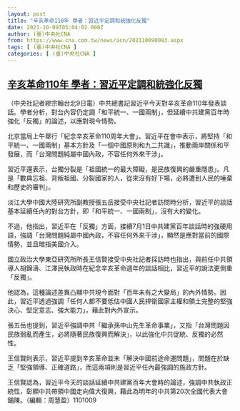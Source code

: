 ```yaml
---
layout: post
title: "辛亥革命110年 學者：習近平定調和統強化反獨"
date: 2021-10-09T05:04:02.000Z
author: (臺)中央社CNA
from: https://www.cna.com.tw/news/acn/202110090083.aspx
tags: [ (臺)中央社CNA ]
categories: [ (臺)中央社CNA ]
---
```

<!--1633755842000-->
[辛亥革命110年 學者：習近平定調和統強化反獨](https://www.cna.com.tw/news/acn/202110090083.aspx)
------

<div>
<div></div><div><p>（中央社記者繆宗翰台北9日電）中共總書記習近平今天對辛亥革命110年發表談話。學者分析，對台內容仍定調「和平統一、一國兩制」，但延續中共建黨百年時強化「反獨」的論述，以應對現今情勢。</p><p>北京當局上午舉行「紀念辛亥革命110周年大會」。習近平在會中表示，將堅持「和平統一、一國兩制」基本方針及「一個中國原則和九二共識」，推動兩岸關係和平發展，而「台灣問題純屬中國內政，不容任何外來干涉」。</p><p>習近平還表示，台獨分裂是「祖國統一的最大障礙，是民族復興的嚴重隱患」。凡是「數典忘祖、背叛祖國、分裂國家的人，從來沒有好下場，必將遭到人民的唾棄和歷史的審判」。</p><p>淡江大學中國大陸研究所副教授張五岳接受中央社記者訪問時分析，習近平的談話基本延續任內的對台方針，即「和平統一、一國兩制」，沒有大的變化。</p><p>不過，他指出，習近平在「反獨」方面，接續7月1日中共建黨百年談話時的強硬用語，強調「台灣問題純屬中國內政，不容任何外來干涉」，顯然是應對當前的國際情勢，並且暗指美國介入。</p><p>國立政治大學東亞研究所所長王信賢接受中央社記者採訪時也指出，與前任中共領導人胡錦濤、江澤民執政時在紀念辛亥革命週年的談話相比，習近平的說法更側重「反獨」。</p><p>他認為，這種論述差異凸顯中共現今面對「百年未有之大變局」的內外情勢。因此，習近平透過強調「任何人都不要低估中國人民捍衛國家主權和領土完整的堅強決心、堅定意志、強大能力」，藉此對內外宣示。</p><p>張五岳也提到，習近平強調中共「繼承孫中山先生革命事業」，又指「台灣問題因民族弱亂而產生，必將隨著民族復興而解決」，以此強化中共促統、反獨的必然性。</p><p>王信賢則表示，習近平提到辛亥革命並未「解決中國前途命運問題」，問題在於缺乏「堅強領導、正確道路」，而這兩項則是習近平任內最強調的施政方針。</p><p>王信賢認為，習近平今天的談話延續中共建黨百年大會時的論述，強調中共執政正統性，彰顯中共帶領中國走向偉大復興，藉此為明年的中共第20次全國代表大會鋪陳。（編輯：周慧盈）1101009</p></div>
</div>

